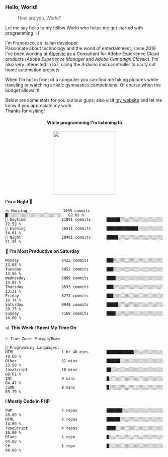 ### Hello, World!

> How are you, World?

Let me say hello to my fellow World who helps me get started with programming :-)

I'm Francesco, an Italian developer.  
Passionate about technology and the world of entertainment, since 2019 I've been working at [Alpenite](https://www.alpenite.com) as a Consultant for Adobe Experience Cloud products (*Adobe Experience Manager* and *Adobe Campaign Classic*). I'm also very interested in IoT, using the *Arduino* microcontroller to carry out home automation projects.

When I'm not in front of a computer you can find me taking pictures while traveling or watching artistic gymnastics competitions. Of course when the budget allows it!

Below are some stats for you curious guys; also visit [my website](https://www.francescorega.eu) and let me know if you appreciate my work.  
Thanks for visiting!

<div align="center">
  <h4>While programming I'm listening to</h4>
  <a href="https://apps.francescorega.eu/now-playing/11147232609" target="_blank"><img src="https://apps.francescorega.eu/now-playing/11147232609" width="200"></a>
</div>

<!--START_SECTION:waka-->
**I'm a Night 🦉** 

```text
🌞 Morning                1005 commits        █░░░░░░░░░░░░░░░░░░░░░░░░   02.05 % 
🌆 Daytime                11091 commits       ██████░░░░░░░░░░░░░░░░░░░   22.59 % 
🌃 Evening                26511 commits       ██████████████░░░░░░░░░░░   54.01 % 
🌙 Night                  10481 commits       █████░░░░░░░░░░░░░░░░░░░░   21.35 % 
```
📅 **I'm Most Productive on Saturday** 

```text
Monday                   6422 commits        ███░░░░░░░░░░░░░░░░░░░░░░   13.08 % 
Tuesday                  6852 commits        ███░░░░░░░░░░░░░░░░░░░░░░   13.96 % 
Wednesday                6899 commits        ████░░░░░░░░░░░░░░░░░░░░░   14.05 % 
Thursday                 6533 commits        ███░░░░░░░░░░░░░░░░░░░░░░   13.31 % 
Friday                   5273 commits        ███░░░░░░░░░░░░░░░░░░░░░░   10.74 % 
Saturday                 9940 commits        █████░░░░░░░░░░░░░░░░░░░░   20.25 % 
Sunday                   7169 commits        ████░░░░░░░░░░░░░░░░░░░░░   14.60 % 
```


📊 **This Week I Spent My Time On** 

```text
🕑︎ Time Zone: Europe/Rome

💬 Programming Languages: 
HTML                     1 hr 48 mins        ████████████░░░░░░░░░░░░░   49.60 % 
Other                    51 mins             ██████░░░░░░░░░░░░░░░░░░░   23.50 % 
JavaScript               18 mins             ██░░░░░░░░░░░░░░░░░░░░░░░   08.61 % 
INI                      9 mins              █░░░░░░░░░░░░░░░░░░░░░░░░   04.47 % 
JSON                     8 mins              █░░░░░░░░░░░░░░░░░░░░░░░░   03.79 % 
```

**I Mostly Code in PHP** 

```text
PHP                      7 repos             ███████░░░░░░░░░░░░░░░░░░   28.00 % 
HTML                     6 repos             ██████░░░░░░░░░░░░░░░░░░░   24.00 % 
TypeScript               4 repos             ████░░░░░░░░░░░░░░░░░░░░░   16.00 % 
Blade                    1 repo              █░░░░░░░░░░░░░░░░░░░░░░░░   04.00 % 
C#                       1 repo              █░░░░░░░░░░░░░░░░░░░░░░░░   04.00 % 
```




<!--END_SECTION:waka-->
